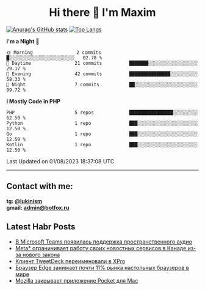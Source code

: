 ## <h1 align="center">Hi there 👋 I'm Maxim</h1>

[![Anurag's GitHub stats](https://github-readme-stats.vercel.app/api?username=lukinism)](https://github.com/anuraghazra/github-readme-stats) [![Top Langs](https://github-readme-stats.vercel.app/api/top-langs/?username=lukinism)](https://github.com/anuraghazra/github-readme-stats)

<!--START_SECTION:waka-->
**I'm a Night 🦉** 

```text
🌞 Morning                2 commits           █░░░░░░░░░░░░░░░░░░░░░░░░   02.78 % 
🌆 Daytime                21 commits          ███████░░░░░░░░░░░░░░░░░░   29.17 % 
🌃 Evening                42 commits          ███████████████░░░░░░░░░░   58.33 % 
🌙 Night                  7 commits           ██░░░░░░░░░░░░░░░░░░░░░░░   09.72 % 
```


**I Mostly Code in PHP** 

```text
PHP                      5 repos             ████████████████░░░░░░░░░   62.50 % 
Python                   1 repo              ███░░░░░░░░░░░░░░░░░░░░░░   12.50 % 
Go                       1 repo              ███░░░░░░░░░░░░░░░░░░░░░░   12.50 % 
Kotlin                   1 repo              ███░░░░░░░░░░░░░░░░░░░░░░   12.50 % 
```




 Last Updated on 01/08/2023 18:37:08 UTC
<!--END_SECTION:waka-->
___
## Contact with me:
**tg: [@lukinism](https://t.me/lukinism)  
gmail: admin@botfox.ru**

## Latest Habr Posts
<!-- BLOG-POST-LIST:START -->
- [В Microsoft Teams появилась поддержка пространственного аудио](https://habr.com/ru/news/751952/)
- [Meta* ограничивает работу своих новостных сервисов в Канаде из-за нового закона](https://habr.com/ru/news/751914/)
- [Клиент TweetDeck переименовали в XPro](https://habr.com/ru/news/751888/)
- [Браузер Edge занимает почти 11% рынка настольных браузеров в мире](https://habr.com/ru/news/751870/)
- [Mozilla закрывает приложение Pocket для Mac](https://habr.com/ru/news/751868/)
<!-- BLOG-POST-LIST:END -->
